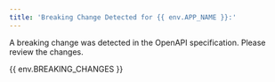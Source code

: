 ```yaml
---
title: 'Breaking Change Detected for {{ env.APP_NAME }}:'
---
```


A breaking change was detected in the OpenAPI specification. Please review the changes.

{{ env.BREAKING_CHANGES }}